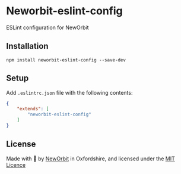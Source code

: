 # Neworbit-eslint-config

ESLint configuration for NewOrbit

## Installation

`npm install neworbit-eslint-config --save-dev`

## Setup

Add `.eslintrc.json` file with the following contents:

```json
{
    "extends": [
        "neworbit-eslint-config"
    ]
}
```

## License

Made with :sparkling_heart: by [NewOrbit](https://www.neworbit.co.uk/) in Oxfordshire, and licensed under the [MIT Licence](LICENCE)
